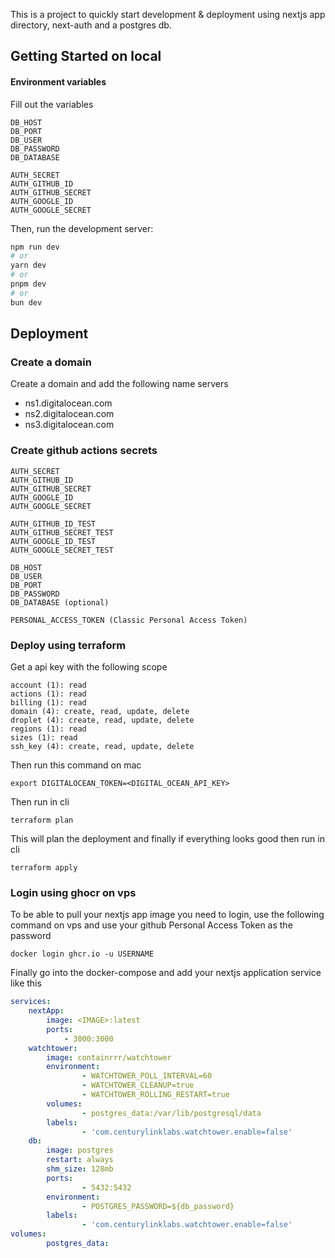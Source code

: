 This is a project to quickly start development & deployment using nextjs app directory, next-auth and a postgres db.

## Getting Started on local

#### Environment variables

Fill out the variables

```
DB_HOST
DB_PORT
DB_USER
DB_PASSWORD
DB_DATABASE

AUTH_SECRET
AUTH_GITHUB_ID
AUTH_GITHUB_SECRET
AUTH_GOOGLE_ID
AUTH_GOOGLE_SECRET
```

Then, run the development server:

```bash
npm run dev
# or
yarn dev
# or
pnpm dev
# or
bun dev
```

## Deployment

### Create a domain

Create a domain and add the following name servers

- ns1.digitalocean.com
- ns2.digitalocean.com
- ns3.digitalocean.com

### Create github actions secrets

```
AUTH_SECRET
AUTH_GITHUB_ID
AUTH_GITHUB_SECRET
AUTH_GOOGLE_ID
AUTH_GOOGLE_SECRET

AUTH_GITHUB_ID_TEST
AUTH_GITHUB_SECRET_TEST
AUTH_GOOGLE_ID_TEST
AUTH_GOOGLE_SECRET_TEST

DB_HOST
DB_USER
DB_PORT
DB_PASSWORD
DB_DATABASE (optional)

PERSONAL_ACCESS_TOKEN (Classic Personal Access Token)
```

### Deploy using terraform

Get a api key with the following scope

```
account (1): read
actions (1): read
billing (1): read
domain (4): create, read, update, delete
droplet (4): create, read, update, delete
regions (1): read
sizes (1): read
ssh_key (4): create, read, update, delete
```

Then run this command on mac

`export DIGITALOCEAN_TOKEN=<DIGITAL_OCEAN_API_KEY>`

Then run in cli

`terraform plan`

This will plan the deployment and finally if everything looks good then run in cli

`terraform apply`

### Login using ghocr on vps

To be able to pull your nextjs app image you need to login, use the following command on vps and use your github Personal Access Token as the password

`docker login ghcr.io -u USERNAME`

Finally go into the docker-compose and add your nextjs application service like this

```yml
services:
	nextApp:
		image: <IMAGE>:latest
		ports:
			- 3000:3000
	watchtower:
		image: containrrr/watchtower
		environment:
				- WATCHTOWER_POLL_INTERVAL=60
				- WATCHTOWER_CLEANUP=true
				- WATCHTOWER_ROLLING_RESTART=true
		volumes:
				- postgres_data:/var/lib/postgresql/data
		labels:
				- 'com.centurylinklabs.watchtower.enable=false'
	db:
		image: postgres
		restart: always
		shm_size: 128mb
		ports:
				- 5432:5432
		environment:
				- POSTGRES_PASSWORD=${db_password}
		labels:
				- 'com.centurylinklabs.watchtower.enable=false'
volumes:
		postgres_data:
```
